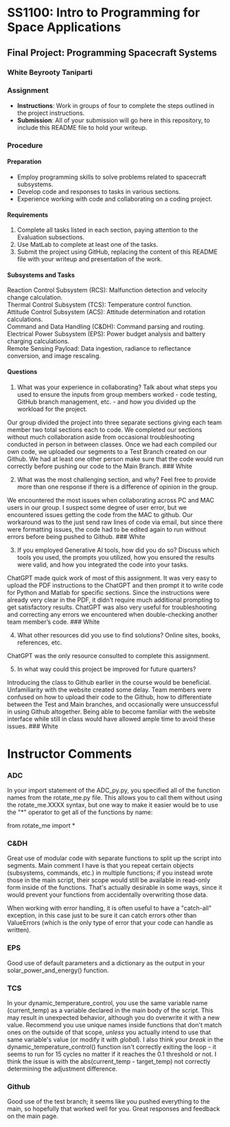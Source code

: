 # SS1100: Intro to Programming for Space Applications
## Final Project: Programming Spacecraft Systems

### White Beyrooty Taniparti

### Assignment
- **Instructions**: Work in groups of four to complete the steps outlined in the project instructions.
- **Submission**: All of your submission will go here in this repository, to include this README file to hold your writeup.

### Procedure
#### Preparation
- Employ programming skills to solve problems related to spacecraft subsystems.
- Develop code and responses to tasks in various sections.
- Experience working with code and collaborating on a coding project.

#### Requirements
1. Complete all tasks listed in each section, paying attention to the Evaluation subsections.
2. Use MatLab to complete at least one of the tasks.
3. Submit the project using GitHub, replacing the content of this README file with your writeup and presentation of the work.

#### Subsystems and Tasks
Reaction Control Subsystem (RCS): Malfunction detection and velocity change calculation.\
Thermal Control Subsystem (TCS): Temperature control function.\
Attitude Control Subsystem (ACS): Attitude determination and rotation calculations.\
Command and Data Handling (C&DH): Command parsing and routing.\
Electrical Power Subsystem (EPS): Power budget analysis and battery charging calculations.\
Remote Sensing Payload: Data ingestion, radiance to reflectance conversion, and image rescaling.

#### Questions
1. What was your experience in collaborating? Talk about what steps you used to ensure the
inputs from group members worked - code testing, GitHub branch management, etc. - and
how you divided up the workload for the project.

  Our group divided the project into three separate sections giving each team member two total sections each to code. We completed our sections without much collaboration aside from occasional troubleshooting conducted in person in between classes. Once we had each compiled our own code, we uploaded our segments to a Test Branch created on our Github. We had at least one other person make sure that the code would run correctly before pushing our code to the Main Branch. ### White

2. What was the most challenging section, and why? Feel free to provide more than one response
if there is a difference of opinion in the group.

  We encountered the most issues when collaborating across PC and MAC users in our group. I suspect some degree of user error, but we encountered issues getting the code from the MAC to github. Our workaround was to the just send raw lines of code via email, but since there were formatting issues, the code had to be edited again to run without errors before being pushed to Github. ### White

3. If you employed Generative AI tools, how did you do so? Discuss which tools you used, the
prompts you utilized, how you ensured the results were valid, and how you integrated the code
into your tasks.

  ChatGPT made quick work of most of this assignment. It was very easy to upload the PDF instructions to the ChatGPT and then prompt it to write code for Python and Matlab for specific sections. Since the instructions were already very clear in the PDF, it didn’t require much additional prompting to get satisfactory results. ChatGPT was also very useful for troubleshooting and correcting any errors we encountered when double-checking another team member’s code. ### White

4. What other resources did you use to find solutions? Online sites, books, references, etc.

  ChatGPT was the only resource consulted to complete this assignment.

5. In what way could this project be improved for future quarters?

  Introducing the class to Github earlier in the course would be beneficial. Unfamiliarity with the website created some delay. Team members were confused on how to upload their code to the Github, how to differentiate between the Test and Main branches, and occasionally were unsuccessful in using Github altogether. Being able to become familiar with the website interface while still in class would have allowed ample time to avoid these issues. ### White


# Instructor Comments

### ADC
In your import statement of the ADC_py.py, you specified all of the function names from the rotate_me.py file. This allows you to call them without using the rotate_me.XXXX syntax, but one way to make it easier would be to use the "*" operator to get all of the functions by name:

from rotate_me import *

### C&DH
Great use of modular code with separate functions to split up the script into segments. Main comment I have is that you repeat certain objects (subsystems, commands, etc.) in multiple functions; if you instead wrote those in the main script, their scope would still be available in read-only form inside of the functions. That's actually desirable in some ways, since it would prevent your functions from accidentally overwriting those data.

When working with error handling, it is often useful to have a "catch-all" exception, in this case just to be sure it can catch errors other than ValueErrors (which is the only type of error that your code can handle as written). 

### EPS
Good use of default parameters and a dictionary as the output in your solar_power_and_energy() function. 

### TCS
In your dynamic_temperature_control, you use the same variable name (current_temp) as a variable declared in the main body of the script. This may result in unexpected behavior, although you do overwrite it with a new value. Recommend you use unique names inside functions that don't match ones on the outside of that scope, *unless* you actually intend to use that same variable's value (or modify it with *global*). I also think your *break* in the dynamic_temperature_control() function isn't correctly exiting the loop - it seems to run for 15 cycles no matter if it reaches the 0.1 threshold or not. I think the issue is with the abs(current_temp - target_temp) not correctly determining the adjustment difference. 

### Github
Good use of the test branch; it seems like you pushed everything to the main, so hopefully that worked well for you. Great responses and feedback on the main page.